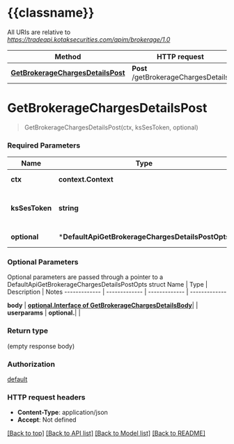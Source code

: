 # {{classname}}

All URIs are relative to *https://tradeapi.kotaksecurities.com/apim/brokerage/1.0*

Method | HTTP request | Description
------------- | ------------- | -------------
[**GetBrokerageChargesDetailsPost**](DefaultApi.md#GetBrokerageChargesDetailsPost) | **Post** /getBrokerageChargesDetails | 

# **GetBrokerageChargesDetailsPost**
> GetBrokerageChargesDetailsPost(ctx, ksSesToken, optional)


### Required Parameters

Name | Type | Description  | Notes
------------- | ------------- | ------------- | -------------
 **ctx** | **context.Context** | context for authentication, logging, cancellation, deadlines, tracing, etc.
  **ksSesToken** | **string**| base64(&#x27;{\&quot;clientId\&quot;:\&quot;your-clientId\&quot;,\&quot;sessionToken\&quot;:\&quot;your-sessionToken\&quot;,\&quot;sourceConsumerKey\&quot;:\&quot;your-sourceConsumerKey\&quot;}&#x27;) | 
 **optional** | ***DefaultApiGetBrokerageChargesDetailsPostOpts** | optional parameters | nil if no parameters

### Optional Parameters
Optional parameters are passed through a pointer to a DefaultApiGetBrokerageChargesDetailsPostOpts struct
Name | Type | Description  | Notes
------------- | ------------- | ------------- | -------------

 **body** | [**optional.Interface of GetBrokerageChargesDetailsBody**](GetBrokerageChargesDetailsBody.md)|  | 
 **userparams** | **optional.**|  | 

### Return type

 (empty response body)

### Authorization

[default](../README.md#default)

### HTTP request headers

 - **Content-Type**: application/json
 - **Accept**: Not defined

[[Back to top]](#) [[Back to API list]](../README.md#documentation-for-api-endpoints) [[Back to Model list]](../README.md#documentation-for-models) [[Back to README]](../README.md)


